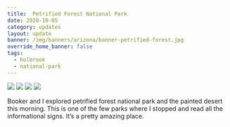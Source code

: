 ```yaml
---
title:  Petrified Forest National Park
date: 2020-10-05
category: updates
layout: update
banner: /img/banners/arizona/banner-petrified-forest.jpg
override_home_banner: false
tags:
  - holbrook
  - national-park
---
```


<div class="img-slider">
    <img src="{{ site.cdn }}/img/updates/arizona/petrified-forest/petrified-forest-1.jpg">
    <img src="{{ site.cdn }}/img/updates/arizona/petrified-forest/petrified-forest-2.jpg">
    <img src="{{ site.cdn }}/img/updates/arizona/petrified-forest/petrified-forest-3.jpg">
    <img src="{{ site.cdn }}/img/updates/arizona/petrified-forest/petrified-forest-4.jpg">
</div>

Booker and I explored petrified forest national park and the painted desert this morning. This is one of the few parks where I stopped and read all the informational signs. It’s a pretty amazing place.

